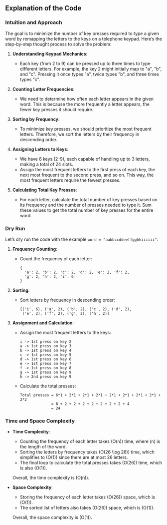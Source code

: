 ## Explanation of the Code

### Intuition and Approach

The goal is to minimize the number of key presses required to type a given word by remapping the letters to the keys on a telephone keypad. Here’s the step-by-step thought process to solve the problem:

1. **Understanding Keypad Mechanics**:
   - Each key (from 2 to 9) can be pressed up to three times to type different letters. For example, the key 2 might initially map to "a", "b", and "c". Pressing it once types "a", twice types "b", and three times types "c".

2. **Counting Letter Frequencies**:
   - We need to determine how often each letter appears in the given word. This is because the more frequently a letter appears, the fewer key presses it should require.

3. **Sorting by Frequency**:
   - To minimize key presses, we should prioritize the most frequent letters. Therefore, we sort the letters by their frequency in descending order.

4. **Assigning Letters to Keys**:
   - We have 8 keys (2-9), each capable of handling up to 3 letters, making a total of 24 slots. 
   - Assign the most frequent letters to the first press of each key, the next most frequent to the second press, and so on. This way, the most frequent letters require the fewest presses.

5. **Calculating Total Key Presses**:
   - For each letter, calculate the total number of key presses based on its frequency and the number of presses needed to type it. Sum these values to get the total number of key presses for the entire word.


### Dry Run

Let’s dry run the code with the example `word = "aabbccddeeffgghhiiiiii"`:

1. **Frequency Counting**:
   - Count the frequency of each letter:
     ```
     {
       'a': 2, 'b': 2, 'c': 2, 'd': 2, 'e': 2, 'f': 2, 
       'g': 2, 'h': 2, 'i': 6
     }
     ```

2. **Sorting**:
   - Sort letters by frequency in descending order:
     ```
     [('i', 6), ('a', 2), ('b', 2), ('c', 2), ('d', 2), 
      ('e', 2), ('f', 2), ('g', 2), ('h', 2)]
     ```

3. **Assignment and Calculation**:
   - Assign the most frequent letters to the keys:
     ```
     i -> 1st press on key 2
     a -> 1st press on key 3
     b -> 1st press on key 4
     c -> 1st press on key 5
     d -> 1st press on key 6
     e -> 1st press on key 7
     f -> 1st press on key 8
     g -> 1st press on key 9
     h -> 2nd press on key 9
     ```

   - Calculate the total presses:
     ```
     Total presses = 6*1 + 2*1 + 2*1 + 2*1 + 2*1 + 2*1 + 2*1 + 2*1 + 2*2
                   = 6 + 2 + 2 + 2 + 2 + 2 + 2 + 2 + 4
                   = 24
     ```

### Time and Space Complexity

- **Time Complexity**:
  - Counting the frequency of each letter takes \(O(n)\) time, where \(n\) is the length of the word.
  - Sorting the letters by frequency takes \(O(26 \log 26)\) time, which simplifies to \(O(1)\) since there are at most 26 letters.
  - The final loop to calculate the total presses takes \(O(26)\) time, which is also \(O(1)\).

  Overall, the time complexity is \(O(n)\).

- **Space Complexity**:
  - Storing the frequency of each letter takes \(O(26)\) space, which is \(O(1)\).
  - The sorted list of letters also takes \(O(26)\) space, which is \(O(1)\).

  Overall, the space complexity is \(O(1)\).
```
